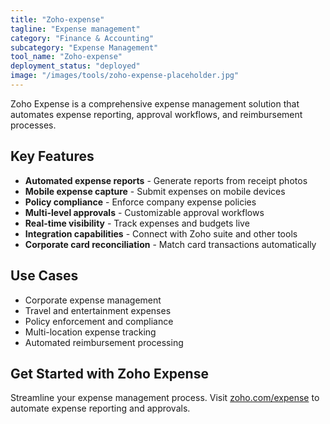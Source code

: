```yaml
---
title: "Zoho-expense"
tagline: "Expense management"
category: "Finance & Accounting"
subcategory: "Expense Management"
tool_name: "Zoho-expense"
deployment_status: "deployed"
image: "/images/tools/zoho-expense-placeholder.jpg"
---
```

Zoho Expense is a comprehensive expense management solution that automates expense reporting, approval workflows, and reimbursement processes.

## Key Features

- **Automated expense reports** - Generate reports from receipt photos
- **Mobile expense capture** - Submit expenses on mobile devices
- **Policy compliance** - Enforce company expense policies
- **Multi-level approvals** - Customizable approval workflows
- **Real-time visibility** - Track expenses and budgets live
- **Integration capabilities** - Connect with Zoho suite and other tools
- **Corporate card reconciliation** - Match card transactions automatically

## Use Cases

- Corporate expense management
- Travel and entertainment expenses
- Policy enforcement and compliance
- Multi-location expense tracking
- Automated reimbursement processing

## Get Started with Zoho Expense

Streamline your expense management process. Visit [zoho.com/expense](https://www.zoho.com/expense) to automate expense reporting and approvals.
